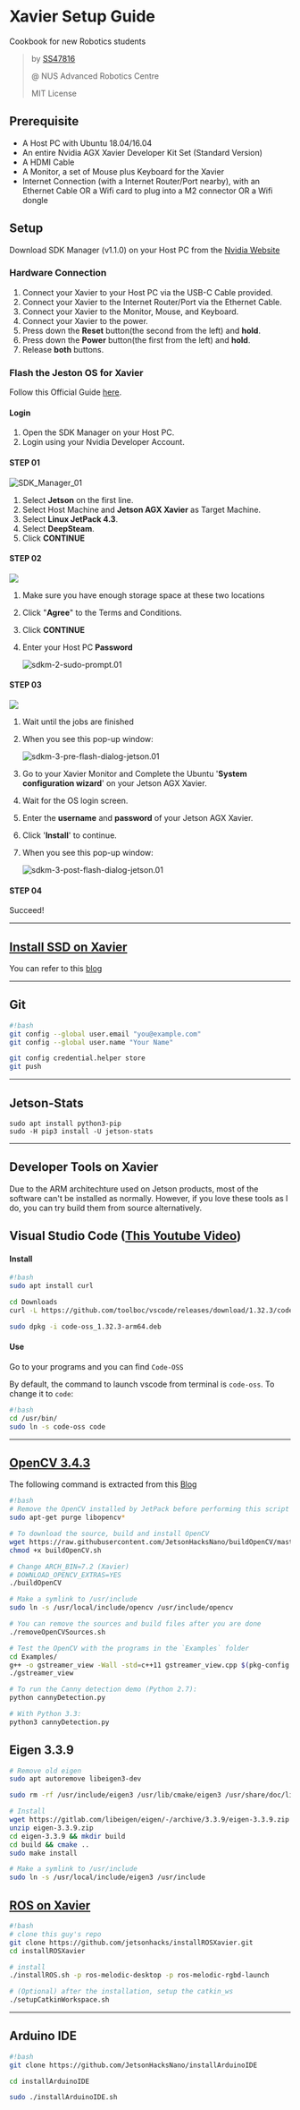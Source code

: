# Xavier Setup Guide

Cookbook for new Robotics students

> by [SS47816](https://github.com/SS47816)
>
> @ NUS Advanced Robotics Centre
>
> MIT License



## Prerequisite

* A Host PC with Ubuntu 18.04/16.04
* An entire Nvidia AGX Xavier Developer Kit Set (Standard Version)
* A HDMI Cable
* A Monitor, a set of Mouse plus Keyboard for the Xavier
* Internet Connection (with a Internet Router/Port nearby), with an Ethernet Cable OR a Wifi card to plug into a M2 connector OR a Wifi dongle



## Setup

Download SDK Manager (v1.1.0) on your Host PC from the [Nvidia Website](https://developer.nvidia.com/nvidia-sdk-manager)



### Hardware Connection

1. Connect your Xavier to your Host PC via the USB-C Cable provided.
2. Connect your Xavier to the Internet Router/Port via the Ethernet Cable.
3. Connect your Xavier to the Monitor, Mouse, and Keyboard.
4. Connect your Xavier to the power.
5. Press down the **Reset** button(the second from the left) and **hold**.
6. Press down the **Power** button(the first from the left) and **hold**.
7. Release **both** buttons.



### Flash the Jeston OS for Xavier

Follow this Official Guide [here](https://docs.nvidia.com/sdk-manager/install-with-sdkm-jetson/index.html).

#### Login

1. Open the SDK Manager on your Host PC.
2. Login using your Nvidia Developer Account.

#### STEP 01

![SDK_Manager_01](pics/sdkm-1-jetson-additional-sdks.01.png)

1. Select **Jetson** on the first line.
2. Select Host Machine and **Jetson AGX Xavier** as Target Machine.
3. Select **Linux JetPack 4.3**.
4. Select **DeepSteam**.
5. Click **CONTINUE**

#### STEP 02

![](pics/sdkm-2-download-install-options-jetson.02.png)

1. Make sure you have enough storage space at these two locations

2. Click "**Agree**" to the Terms and Conditions.

3. Click **CONTINUE**

4. Enter your Host PC **Password**

   ![sdkm-2-sudo-prompt.01](pics/sdkm-2-sudo-prompt.01.png)

#### STEP 03

![](pics/sdkm-3-installation-jetson.png)

1. Wait until the jobs are finished

2. When you see this pop-up window:

   ![sdkm-3-pre-flash-dialog-jetson.01](pics/sdkm-3-pre-flash-dialog-jetson.01.png)

3. Go to your Xavier Monitor and Complete the Ubuntu '**System configuration wizard**' on your Jetson AGX Xavier.

4. Wait for the OS login screen.

5. Enter the **username** and **password** of your Jetson AGX Xavier.

6. Click '**Install**' to continue.

7. When you see this pop-up window:

   ![sdkm-3-post-flash-dialog-jetson.01](pics/sdkm-3-post-flash-dialog-jetson.01.png)

#### STEP 04

Succeed!

---

## [Install SSD on Xavier](https://medium.com/@ramin.nabati/installing-an-nvme-ssd-drive-on-nvidia-jetson-xavier-37183c948978)
You can refer to this [blog](https://medium.com/@ramin.nabati/installing-an-nvme-ssd-drive-on-nvidia-jetson-xavier-37183c948978)


---
## Git
```bash
#!bash
git config --global user.email "you@example.com"
git config --global user.name "Your Name"

git config credential.helper store
git push
```

---
## Jetson-Stats

```
sudo apt install python3-pip
sudo -H pip3 install -U jetson-stats

```

---


## Developer Tools on Xavier
Due to the ARM architechture used on Jetson products, most of the software can't be installed as normally. However, if you love these tools as I do, you can try build them from source alternatively.

## Visual Studio Code ([This Youtube Video](https://www.youtube.com/watch?time_continue=191&v=_ODzBmI5lPA&feature=emb_logo))

#### Install
```bash
#!bash
sudo apt install curl

cd Downloads
curl -L https://github.com/toolboc/vscode/releases/download/1.32.3/code-oss_1.32.3-arm64.deb -o code-oss_1.32.3-arm64.deb

sudo dpkg -i code-oss_1.32.3-arm64.deb
```

#### Use
Go to your programs and you can find `Code-OSS`

By default, the command to launch vscode from terminal is `code-oss`.
To change it to `code`:

```bash
#!bash
cd /usr/bin/
sudo ln -s code-oss code
```

---

## [OpenCV 3.4.3](https://github.com/jetsonhacks/buildOpenCVXavier)
The following command is extracted from this [Blog](https://www.jetsonhacks.com/2018/11/08/build-opencv-3-4-on-nvidia-jetson-agx-xavier-developer-kit/)

```bash
#!bash
# Remove the OpenCV installed by JetPack before performing this script installation
sudo apt-get purge libopencv*

# To download the source, build and install OpenCV
wget https://raw.githubusercontent.com/JetsonHacksNano/buildOpenCV/master/buildOpenCV.sh
chmod +x buildOpenCV.sh

# Change ARCH_BIN=7.2 (Xavier)
# DOWNLOAD_OPENCV_EXTRAS=YES
./buildOpenCV

# Make a symlink to /usr/include
sudo ln -s /usr/local/include/opencv /usr/include/opencv
```


```bash
# You can remove the sources and build files after you are done
./removeOpenCVSources.sh

# Test the OpenCV with the programs in the `Examples` folder
cd Examples/
g++ -o gstreamer_view -Wall -std=c++11 gstreamer_view.cpp $(pkg-config –libs opencv)
./gstreamer_view

# To run the Canny detection demo (Python 2.7):
python cannyDetection.py

# With Python 3.3:
python3 cannyDetection.py
```

## Eigen 3.3.9
```bash
# Remove old eigen
sudo apt autoremove libeigen3-dev

sudo rm -rf /usr/include/eigen3 /usr/lib/cmake/eigen3 /usr/share/doc/libeigen3-dev /usr/share/pkgconfig/eigen3.pc /var/lib/dpkg/info/libeigen3-dev.list /var/lib/dpkg/info/libeigen3-dev.md5sums

# Install
wget https://gitlab.com/libeigen/eigen/-/archive/3.3.9/eigen-3.3.9.zip
unzip eigen-3.3.9.zip
cd eigen-3.3.9 && mkdir build
cd build && cmake ..
sudo make install

# Make a symlink to /usr/include
sudo ln -s /usr/local/include/eigen3 /usr/include
```


## [ROS on Xavier](https://www.jetsonhacks.com/2018/10/26/robot-operating-system-ros-on-nvidia-jetson-agx-xavier-developer-kit/)

```bash
#!bash
# clone this guy's repo
git clone https://github.com/jetsonhacks/installROSXavier.git
cd installROSXavier

# install
./installROS.sh -p ros-melodic-desktop -p ros-melodic-rgbd-launch

# (Optional) after the installation, setup the catkin_ws
./setupCatkinWorkspace.sh
```

---

## Arduino IDE
```bash
#!bash
git clone https://github.com/JetsonHacksNano/installArduinoIDE

cd installArduinoIDE

sudo ./installArduinoIDE.sh
```